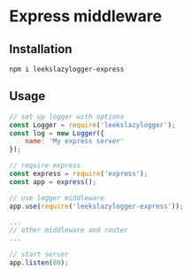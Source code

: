 # Express middleware

## Installation

`npm i leekslazylogger-express`

## Usage

```js
// set up logger with options
const Logger = require('leekslazylogger');
const log = new Logger({
	name: 'My express server'
});

// require express
const express = require('express');
const app = express();

// use logger middleware
app.use(require('leekslazylogger-express'));

...
// other middleware and router
...

// start server
app.listen(80);
```
